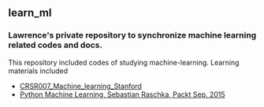 ## learn_ml
### Lawrence's private repository to synchronize machine learning related codes and docs.

This repository included codes of studying machine-learning. Learning materials included
- [CRSR007\_Machine\_learning\_Stanford](https://www.coursera.org/learn/machine-learning/home "Coursera Stanford Machine-Learning")
- [Python Machine Learning, Sebastian Raschka, Packt Sep. 2015](https://www.packtpub.com/big-data-and-business-intelligence/python-machine-learning "Python Machine Learning")
